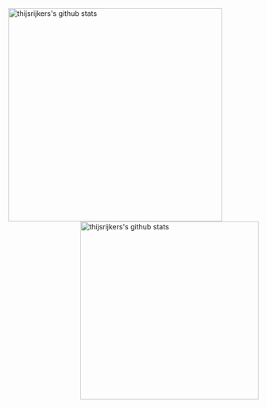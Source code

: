 <img align="left" width="430" height="auto" alt="thijsrijkers's github stats" src="https://github-readme-stats.vercel.app/api?username=afroraydude&amp;show_icons=true&amp;theme=algolia&amp;count_private=true&amp;include_all_commits=true" data-canonical-src="https://github-readme-stats.vercel.app/api?username=afroraydude&amp;show_icons=true&amp;theme=algolia&amp;count_private=true&amp;include_all_commits=true">

<img align="right" width="359" height="auto" alt="thijsrijkers's github stats" src="https://github-readme-stats.vercel.app/api/top-langs/?username=afroraydude&exclude_repo=2D-Souls&layout=compact&amp;show_icons=true&amp;theme=algolia" data-canonical-src="https://github-readme-stats.vercel.app/api?username=afroraydude&amp;show_icons=true&amp;theme=algolia&amp;count_private=true&amp;include_all_commits=true">
